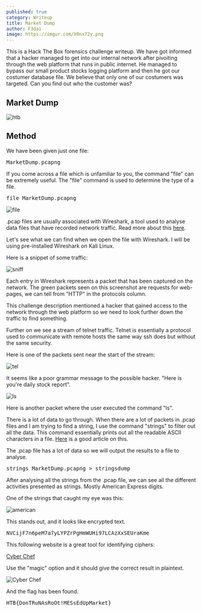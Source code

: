 ```yaml
---
published: true
category: Writeup
title: Market Dump
author: F3dai
image: https://imgur.com/X0nx72y.png
---
```


This is a Hack The Box forensics challenge writeup. We have got informed that a hacker managed to get into our internal network after pivoiting through the web platform that runs in public internet. He managed to bypass our small product stocks logging platform and then he got our costumer database file. We believe that only one of our costumers was targeted. Can you find out who the customer was? 

## Market Dump

![htb](https://imgur.com/zjlHjW4.png)

## Method

We have been given just one file:

<pre>MarketDump.pcapng</pre>

If you come across a file which is unfamiliar to you, the command "file" can be extremely useful. The "file" command is used to determine the type of a file.

<pre>file MarketDump.pcapng</pre>

![file](https://imgur.com/n1HLeD0.png)

.pcap files are usually associated with Wireshark, a tool used to analyse data files that have recorded network traffic. Read more about this [here](https://www.reviversoft.com/file-extensions/pcap).

Let's see what we can find when we open the file with Wireshark. I will be using pre-installed Wireshark on Kali Linux.

Here is a snippet of some traffic:

![sniff](https://imgur.com/dtmDkYE.png)

Each entry in Wireshark represents a packet that has been captured on the network. The green packets seen on this screenshot are requests for web-pages, we can tell from "HTTP" in the protocols column. 

This challenge description mentioned a hacker that gained access to the network through the web platform so we need to look further down the traffic to find something.

Further on we see a stream of telnet traffic. Telnet is essentially a protocol used to communicate with remote hosts the same way ssh does but without the same security. 

Here is one of the packets sent near the start of the stream:

![tel](https://imgur.com/M7vVMjB.png)

It seems like a poor grammar message to the possible hacker. "Here is you're daily stock report". 

![ls](https://imgur.com/j1liUUB.png)

Here is another packet where the user executed the command "ls".

There is a lot of data to go through. When there are a lot of packets in .pcap files and I am trying to find a string, I use the command "strings" to filter out all the data. This command essentially prints out all the readable ASCII characters in a file. 
[Here](https://www.howtogeek.com/427805/how-to-use-the-strings-command-on-linux/) is a good article on this. 

The .pcap file has a lot of data so we will output the results to a file to analyse.

<pre>strings MarketDump.pcapng > stringsdump</pre>

After analysing all the strings from the .pcap file, we can see all the different activities presented as strings. Mostly American Express digits.

One of the strings that caught my eye was this:

![american](https://imgur.com/KHSOoHv.png)

This stands out, and it looks like encrypted text.

<pre>NVCijF7n6peM7a7yLYPZrPgHmWUHi97LCAzXxSEUraKme</pre>

This following website is a great tool for identifying ciphers:

[Cyber Chef](https://gchq.github.io/CyberChef/)

Use the "magic" option and it should give the correct result in plaintext.

![Cyber Chef](https://imgur.com/p4RsM4m.png)


And the flag has been found.

<pre>HTB{DonTRuNAsRoOt!MESsEdUpMarket}</pre>
